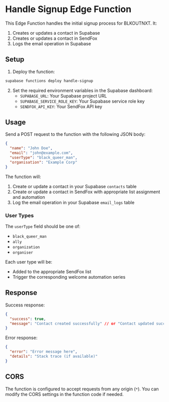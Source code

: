 # Handle Signup Edge Function

This Edge Function handles the initial signup process for BLKOUTNXT. It:
1. Creates or updates a contact in Supabase
2. Creates or updates a contact in SendFox
3. Logs the email operation in Supabase

## Setup

1. Deploy the function:
```bash
supabase functions deploy handle-signup
```

2. Set the required environment variables in the Supabase dashboard:
   - `SUPABASE_URL`: Your Supabase project URL
   - `SUPABASE_SERVICE_ROLE_KEY`: Your Supabase service role key
   - `SENDFOX_API_KEY`: Your SendFox API key

## Usage

Send a POST request to the function with the following JSON body:

```json
{
  "name": "John Doe",
  "email": "john@example.com",
  "userType": "black_queer_man",
  "organisation": "Example Corp"
}
```

The function will:
1. Create or update a contact in your Supabase `contacts` table
2. Create or update a contact in SendFox with appropriate list assignment and automation
3. Log the email operation in your Supabase `email_logs` table

### User Types
The `userType` field should be one of:
- `black_queer_man`
- `ally`
- `organization`
- `organiser`

Each user type will be:
- Added to the appropriate SendFox list
- Trigger the corresponding welcome automation series

## Response

Success response:
```json
{
  "success": true,
  "message": "Contact created successfully" // or "Contact updated successfully"
}
```

Error response:
```json
{
  "error": "Error message here",
  "details": "Stack trace (if available)"
}
```

## CORS

The function is configured to accept requests from any origin (`*`). You can modify the CORS settings in the function code if needed. 